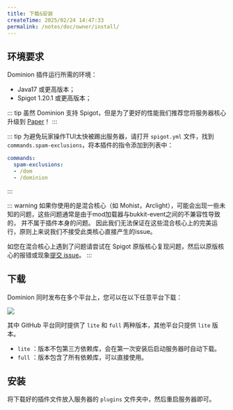 ```yaml
---
title: 下载&安装
createTime: 2025/02/24 14:47:33
permalink: /notes/doc/owner/install/
---
```


## 环境要求

Dominion 插件运行所需的环境：

- Java17 或更高版本；
- Spigot 1.20.1 或更高版本；

::: tip
虽然 Dominion 支持 Spigot，但是为了更好的性能我们推荐您将服务器核心升级到 [Paper](https://papermc.io/software/paper)！
:::

::: tip
为避免玩家操作TUI太快被踢出服务器，请打开 `spigot.yml` 文件，找到 `commands.spam-exclusions`，将本插件的指令添加到列表中：

```yaml
commands:
  spam-exclusions:
  - /dom
  - /dominion
```

:::

::: warning
如果你使用的是混合核心（如 Mohist，Arclight），可能会出现一些未知的问题，这些问题通常是由于mod加载器与bukkit-event之间的不兼容性导致的，
并不属于插件本身的问题。
因此我们无法保证在这些混合核心上的完美运行，原则上来说我们不接受此类核心直接产生的issue。

如您在混合核心上遇到了问题请尝试在 Spigot
原版核心复现问题，然后以原版核心的报错或现象[提交 issue](https://github.com/LunaDeerMC/Dominion/issues)。
:::

## 下载

Dominion 同时发布在多个平台上，您可以在以下任意平台下载：

![](https://img.shields.io/github/v/release/LunaDeerMC/Dominion?label=当前最新版本&color=0aa344)

<CardGrid>

<LinkCard icon="https://github.githubassets.com/assets/GitHub-Mark-ea2971cee799.png" title="GitHub" href="https://github.com/LunaDeerMC/Dominion/releases/latest" />

<LinkCard icon="https://hangar.papermc.io/_nuxt/hangar-logo.DNKyJEtq.svg" title="Hangar" href="https://hangar.papermc.io/zhangyuheng/Dominion" />

<LinkCard icon="https://avatars.githubusercontent.com/u/67560307?s=200&v=4" title="Modrinth" href="https://modrinth.com/plugin/zhangyuheng-dominion" />

<LinkCard icon="https://static.spigotmc.org/img/spigot.png" title="Spigot" href="https://www.spigotmc.org/resources/dominion.119514/" />

</CardGrid>

其中 GitHub 平台同时提供了 `lite` 和 `full` 两种版本，其他平台只提供 `lite` 版本。

- `lite` ：版本不包第三方依赖库，会在第一次安装后启动服务器时自动下载。
- `full` ：版本包含了所有依赖库，可以直接使用。

## 安装

将下载好的插件文件放入服务器的 `plugins` 文件夹中，然后重启服务器即可。
